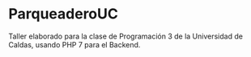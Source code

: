 # ParqueaderoUC

Taller elaborado para la clase de Programación 3 de la Universidad de Caldas, usando PHP 7 para el Backend.
